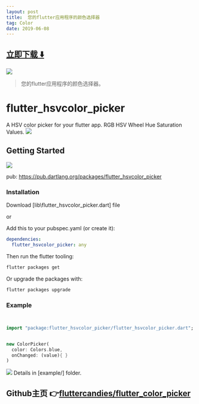 ```yaml
---
layout: post
title:  您的flutter应用程序的颜色选择器
tag: Color
date: 2019-06-08
---
```


 


## [立即下载 ️⬇️ ](https://codeload.github.com/fluttercandies/flutter_color_picker/zip/master) 
<p-7> 

 
![](https://flutterawesome.com/content/images/2019/02/flutter_color_picker.jpg)
 
>
> 您的flutter应用程序的颜色选择器。 
>

 
# flutter_hsvcolor_picker

A HSV color picker for your flutter app.
RGB HSV Wheel Hue Saturation Values.
![](https://github.com/fluttercandies/flutter_hsvcolor_picker/blob/master/screenshot/phone.png)

## Getting Started
  ![](https://github.com/fluttercandies/flutter_hsvcolor_picker/blob/master/screenshot/logo.png)


pub: 
https://pub.dartlang.org/packages/flutter_hsvcolor_picker

### Installation


Download [lib\flutter_hsvcolor_picker.dart] file

or

Add this to your pubspec.yaml (or create it):

```yaml
dependencies:
  flutter_hsvcolor_picker: any
```

Then run the flutter tooling:

```bash
flutter packages get
```

Or upgrade the packages with:

```bash
flutter packages upgrade
```


### Example

```dart


import "package:flutter_hsvcolor_picker/flutter_hsvcolor_picker.dart";


new ColorPicker(
  color: Colors.blue,
  onChanged: (value){ }
)


```




![](https://github.com/fluttercandies/flutter_hsvcolor_picker/blob/master/screenshot/design.png)
Details in [example/] folder.

## Github主页 👉[fluttercandies/flutter_color_picker](http://github.com/fluttercandies/flutter_color_picker)